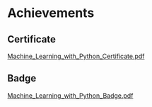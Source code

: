 

# Achievements
## Certificate
[Machine_Learning_with_Python_Certificate.pdf](https://prod-files-secure.s3.us-west-2.amazonaws.com/03e82b26-cccb-4906-bb56-adabcbdc0655/0f35a87e-0c16-48ac-af62-4e4cc34c6a19/Machine_Learning_with_Python_Certificate.pdf?X-Amz-Algorithm=AWS4-HMAC-SHA256&X-Amz-Content-Sha256=UNSIGNED-PAYLOAD&X-Amz-Credential=ASIAZI2LB466RE6TBRCX%2F20250202%2Fus-west-2%2Fs3%2Faws4_request&X-Amz-Date=20250202T221257Z&X-Amz-Expires=3600&X-Amz-Security-Token=IQoJb3JpZ2luX2VjEOr%2F%2F%2F%2F%2F%2F%2F%2F%2F%2FwEaCXVzLXdlc3QtMiJHMEUCIGMA5wly2FwzM1o7pr8kDRCbuyeqXN1VymRHAgrhjSCCAiEAqIZjT%2F6vWZ1j3%2Flb2D0WfPeFx1GveJv%2Fr6YseTi9FToqiAQI8%2F%2F%2F%2F%2F%2F%2F%2F%2F%2F%2FARAAGgw2Mzc0MjMxODM4MDUiDHiwdqIvQXeiox6mBircA3fQG0EVwwysIn6tezYyOHqDIbAkiJ9pskBzFDwiqj5eKimPVIF4vLxaieGza3K1s0etBo1WPakwq3Cwy%2B8%2BSqxd2h9NpclvZpCCxUhBR615sjkKl0mMlCjbfehOaQNffJ02jm5EKhtKPldO8pBzK0Zbd3JZjQT6w5eDLbpbYPcETWOEyLFOMTUKFWBC6d9IwCczSJb%2BMl8hybCuFcSDq3q2210qTMCcD9vjwrvlmb1EDfvPBetKk7X%2FQsXnYSQAndhD5ZZHMOcZ%2B%2B2C57YWATugcN%2Ba5t%2F3riAvfTyL0hme7tT6jiHvHlsw813pqXdmubGXXxuA6aFVCjhTcw2s%2FtMufV%2B6YTXlEzOKEzFDcxVi4jMGDMXSdTklQsGYA1W2kWwIWX8FM4yQIjXLUg4TwGalr0z4oCl%2BaVrnIm1bfNtIYCtnULnDWMbUAhw3OQNe9oc4sE7oQItawM1kwLczZHb%2B9v8VtH5stJAPRaiVZ1I480g%2BGKgxNBvtyxaQ9PelxYwt4sKFEq0VvTMJCDKDLye%2BN6%2B72oZhRhYOdaUSeRfz6XruME9DYJDBwjRYtPpXDXA%2BCLKcMZVK%2Bl0xjkj%2FjBcCEwgAYPKA4NVLeyMOyKgooRmcZvDWLUOZ2j4gMLbk%2FrwGOqUBK6N6EYk%2BKyZD14tVbr%2Fw2EO79jvl0hLpLLPG%2B1lIe3g7pYd0Poid36igLTm0WAVBOgijp%2FNE5scHdiJXJus4ZpMp6dYczDvSOOiYN8crsWwTjx8iq5eckhfaE7ekj2%2FDQlB5%2FitKN4qRQnRa%2FnuzXIAz2S6PJiFuJFIjMyJGQmhlWaEulTUiggEFjPOq3LTbIx03w3sS2Aq%2FJQHiQBO7KDynh0nc&X-Amz-Signature=ebea8fa0068762a0f72ac7abe7933c7d379185ebc199bb3370e23167e1b9f844&X-Amz-SignedHeaders=host&x-id=GetObject)
## Badge
[Machine_Learning_with_Python_Badge.pdf](https://prod-files-secure.s3.us-west-2.amazonaws.com/03e82b26-cccb-4906-bb56-adabcbdc0655/ff622a22-73d6-44e3-9c7b-e89a8e61b7aa/Machine_Learning_with_Python_Badge.pdf?X-Amz-Algorithm=AWS4-HMAC-SHA256&X-Amz-Content-Sha256=UNSIGNED-PAYLOAD&X-Amz-Credential=ASIAZI2LB466RE6TBRCX%2F20250202%2Fus-west-2%2Fs3%2Faws4_request&X-Amz-Date=20250202T221257Z&X-Amz-Expires=3600&X-Amz-Security-Token=IQoJb3JpZ2luX2VjEOr%2F%2F%2F%2F%2F%2F%2F%2F%2F%2FwEaCXVzLXdlc3QtMiJHMEUCIGMA5wly2FwzM1o7pr8kDRCbuyeqXN1VymRHAgrhjSCCAiEAqIZjT%2F6vWZ1j3%2Flb2D0WfPeFx1GveJv%2Fr6YseTi9FToqiAQI8%2F%2F%2F%2F%2F%2F%2F%2F%2F%2F%2FARAAGgw2Mzc0MjMxODM4MDUiDHiwdqIvQXeiox6mBircA3fQG0EVwwysIn6tezYyOHqDIbAkiJ9pskBzFDwiqj5eKimPVIF4vLxaieGza3K1s0etBo1WPakwq3Cwy%2B8%2BSqxd2h9NpclvZpCCxUhBR615sjkKl0mMlCjbfehOaQNffJ02jm5EKhtKPldO8pBzK0Zbd3JZjQT6w5eDLbpbYPcETWOEyLFOMTUKFWBC6d9IwCczSJb%2BMl8hybCuFcSDq3q2210qTMCcD9vjwrvlmb1EDfvPBetKk7X%2FQsXnYSQAndhD5ZZHMOcZ%2B%2B2C57YWATugcN%2Ba5t%2F3riAvfTyL0hme7tT6jiHvHlsw813pqXdmubGXXxuA6aFVCjhTcw2s%2FtMufV%2B6YTXlEzOKEzFDcxVi4jMGDMXSdTklQsGYA1W2kWwIWX8FM4yQIjXLUg4TwGalr0z4oCl%2BaVrnIm1bfNtIYCtnULnDWMbUAhw3OQNe9oc4sE7oQItawM1kwLczZHb%2B9v8VtH5stJAPRaiVZ1I480g%2BGKgxNBvtyxaQ9PelxYwt4sKFEq0VvTMJCDKDLye%2BN6%2B72oZhRhYOdaUSeRfz6XruME9DYJDBwjRYtPpXDXA%2BCLKcMZVK%2Bl0xjkj%2FjBcCEwgAYPKA4NVLeyMOyKgooRmcZvDWLUOZ2j4gMLbk%2FrwGOqUBK6N6EYk%2BKyZD14tVbr%2Fw2EO79jvl0hLpLLPG%2B1lIe3g7pYd0Poid36igLTm0WAVBOgijp%2FNE5scHdiJXJus4ZpMp6dYczDvSOOiYN8crsWwTjx8iq5eckhfaE7ekj2%2FDQlB5%2FitKN4qRQnRa%2FnuzXIAz2S6PJiFuJFIjMyJGQmhlWaEulTUiggEFjPOq3LTbIx03w3sS2Aq%2FJQHiQBO7KDynh0nc&X-Amz-Signature=d93eb651edfc155a0cb81543bd3094fb56be14abfabbaf2987f41d20c27deef6&X-Amz-SignedHeaders=host&x-id=GetObject)